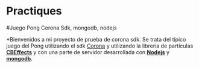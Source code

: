 Practiques
==========

#Juego Pong Corona Sdk, mongodb, nodejs

*Bienvenidos a mi proyecto de prueba de corona sdk. Se trata del típico juego del Pong utilizando el sdk 
[Corona](http://coronalabs.com/products/corona-sdk/) y utilizando la libreria de partículas 
**[CBEffects](https://github.com/GymbylCoding/CBEffects)** y con una parte de servidor 
desarrollada con **[Nodejs](http://nodejs.org/)** y **[mongodb](https://www.mongodb.org/)**.


